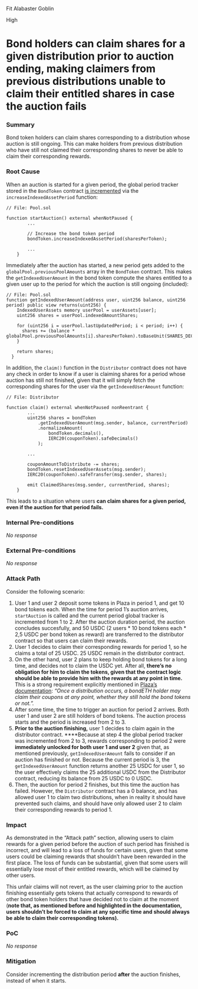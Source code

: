 Fit Alabaster Goblin

High

# Bond holders can claim shares for a given distribution prior to auction ending, making claimers from previous distributions unable to claim their entitled shares in case the auction fails

### Summary

Bond token holders can claim shares corresponding to a distribution whose auction is still ongoing. This can make holders from previous distribution who have still not claimed their corresponding shares to never be able to claim their corresponding rewards.

### Root Cause

When an auction is started for a given period, the global period tracker stored in the `BondToken` contract [is incremented](https://github.com/sherlock-audit/2024-12-plaza-finance/blob/ab5bbd7d54042e4444b711a32def5b639fbd63b4/plaza-evm/src/Pool.sol#L547) via the `increaseIndexedAssetPeriod` function:

```solidity
// File: Pool.sol

function startAuction() external whenNotPaused {
        ...

        // Increase the bond token period
        bondToken.increaseIndexedAssetPeriod(sharesPerToken);

        ...
    }
```

Immediately after the auction has started, a new period gets added to the `globalPool.previousPoolAmounts` array in the `BondToken` contract. This makes the `getIndexedUserAmount` in the bond token compute the shares entitled to a given user up to the period for which the auction is still ongoing (included):

```solidity
// File: Pool.sol
function getIndexedUserAmount(address user, uint256 balance, uint256 period) public view returns(uint256) {
    IndexedUserAssets memory userPool = userAssets[user];
    uint256 shares = userPool.indexedAmountShares;

    for (uint256 i = userPool.lastUpdatedPeriod; i < period; i++) {
      shares += (balance * globalPool.previousPoolAmounts[i].sharesPerToken).toBaseUnit(SHARES_DECIMALS);
    }

    return shares;
  }
```

In addition, the `claim()` function in the `Distributor` contract does not have any check in order to know if a user is claiming shares for a period whose auction has still not finished, given that it will simply fetch the corresponding shares for the user via the `getIndexedUserAmount` function:

```solidity
// File: Distributor

function claim() external whenNotPaused nonReentrant {
        ...
        uint256 shares = bondToken
            .getIndexedUserAmount(msg.sender, balance, currentPeriod)
            .normalizeAmount(
                bondToken.decimals(),
                IERC20(couponToken).safeDecimals()
            );

        ...

        couponAmountToDistribute -= shares;
        bondToken.resetIndexedUserAssets(msg.sender);
        IERC20(couponToken).safeTransfer(msg.sender, shares);

        emit ClaimedShares(msg.sender, currentPeriod, shares);
    }
```

This leads to a situation where users **can claim shares for a given period, even if the auction for that period fails.**

### Internal Pre-conditions

_No response_

### External Pre-conditions

_No response_

### Attack Path

Consider the following scenario:

1. User 1 and user 2 deposit some tokens in Plaza in period 1, and get 10 bond tokens each. When the time for period 1’s auction arrives, `startAuction` is called and the current period global tracker is incremented from 1 to 2. After the auction duration period, the auction concludes succesfully, and 50 USDC (2 users * 10 bond tokens each * 2,5 USDC per bond token as reward) are transferred to the distributor contract so that users can claim their rewards.
2. User 1 decides to claim their corresponding rewards for period 1, so he claims a total of 25 USDC. 25 USDC remain in the distributor contract.
3.  On the other hand, user 2 plans to keep holding bond tokens for a long time, and decides not to claim the USDC yet. After all, **there’s no obligation for him to claim the tokens, given that the contract logic should be able to provide him with the rewards at any point in time.** This is a strong requirement explicitly mentioned in [Plaza’s documentation](https://docs.plaza.finance/protocol-mechanics/claiming-coupons): *“Once a distribution occurs, a bondETH holder may claim their coupons at any point, whether they still hold the bond tokens or not.”.*
4. After some time, the time to trigger an auction for period 2 arrives. Both user 1 and user 2 are still holders of bond tokens. The auction process starts and the period is increased from 2 to 3. 
5. **Prior to the auction finishing,** user 1 decides to claim again in the distributor contract. ****Because at step 4 the global period tracker was incremented from 2 to 3, rewards corresponding to period 2 were **immediately unlocked for both user 1 and user 2** given that, as mentioned previously, `getIndexedUserAmount` fails to consider if an auction has finished or not. Because the current period is 3, the `getIndexedUserAmount` function returns another 25 USDC for user 1, so the user effectively claims the 25 additional USDC from the Distributor contract, reducing its balance from 25 USDC to 0 USDC.
6. Then, the auction for period 2 finishes, but this time the auction has failed. However, the `Distributor` contract has a 0 balance, and has allowed user 1 to claim two distributions, when in reality it should have prevented such claims, and should have only allowed user 2 to claim their corresponding rewards to period 1.

### Impact

As demonstrated in the “Attack path” section, allowing users to claim rewards for a given period before the auction of such period has finished is incorrect, and will lead to a loss of funds for certain users, given that some users could be claiming rewards that shouldn’t have been rewarded in the first place. The loss of funds can be substantial, given that some users will essentially lose most of their entitled rewards, which will be claimed by other users.

This unfair claims will not revert, as the user claiming prior to the auction finishing essentially gets tokens that actually correspond to rewards of other bond token holders that have decided not to claim at the moment (**note that, as mentioned before and highlighted in the documentation, users shouldn’t be forced to claim at any specific time and should always be able to claim their corresponding tokens).**

### PoC

_No response_

### Mitigation

Consider incrementing the distribution period **after** the auction finishes, instead of when it starts.